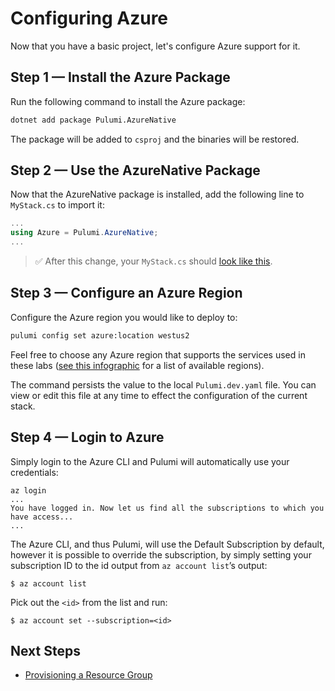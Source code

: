 # Configuring Azure

Now that you have a basic project, let's configure Azure support for it.

## Step 1 &mdash; Install the Azure Package

Run the following command to install the Azure package:

```bash
dotnet add package Pulumi.AzureNative
```

The package will be added to `csproj` and the binaries will be restored.

## Step 2 &mdash; Use the AzureNative Package

Now that the AzureNative package is installed, add the following line to `MyStack.cs` to import it:

```cs
...
using Azure = Pulumi.AzureNative;
...
```

> :white_check_mark: After this change, your `MyStack.cs` should [look like this](./code/02-configuring-azure/step2.cs).

## Step 3 &mdash; Configure an Azure Region

Configure the Azure region you would like to deploy to:

```bash
pulumi config set azure:location westus2
```

Feel free to choose any Azure region that supports the services used in these labs ([see this infographic](https://azure.microsoft.com/en-us/global-infrastructure/regions/) for a list of available regions).

The command persists the value to the local `Pulumi.dev.yaml` file. You can view or edit this file at any time to effect the configuration of the current stack.

## Step 4 &mdash; Login to Azure

Simply login to the Azure CLI and Pulumi will automatically use your credentials:

```
az login
...
You have logged in. Now let us find all the subscriptions to which you have access...
...
```

The Azure CLI, and thus Pulumi, will use the Default Subscription by default, however it is possible to override the subscription, by simply setting your subscription ID to the id output from `az account list`’s output:

```
$ az account list
```

Pick out the `<id>` from the list and run:

```
$ az account set --subscription=<id>
```

## Next Steps

* [Provisioning a Resource Group](./03-provisioning-infrastructure.md)
